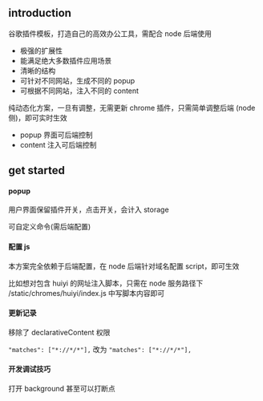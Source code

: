 ## introduction

谷歌插件模板，打造自己的高效办公工具，需配合 node 后端使用

- 极强的扩展性
- 能满足绝大多数插件应用场景
- 清晰的结构
- 可针对不同网站，生成不同的 popup
- 可根据不同网站，注入不同的 content

纯动态化方案，一旦有调整，无需更新 chrome 插件，只需简单调整后端 (node 侧)，即可实时生效

- popup 界面可后端控制
- content 注入可后端控制

## get started

#### popup

用户界面保留插件开关，点击开关，会计入 storage

可自定义命令(需后端配置)

#### 配置 js

本方案完全依赖于后端配置，在 node 后端针对域名配置 script，即可生效

比如想对包含 huiyi 的网址注入脚本，只需在 node 服务路径下 /static/chromes/huiyi/index.js 中写脚本内容即可

#### 更新记录

移除了 declarativeContent 权限

`"matches": ["*://*/*"],` 改为 `"matches": ["*://*/*"],`

#### 开发调试技巧

打开 background 甚至可以打断点
